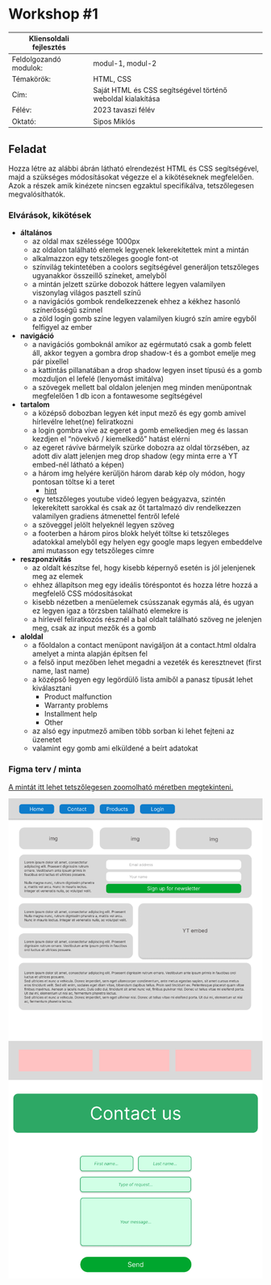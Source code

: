 # Workshop #1

| Kliensoldali fejlesztés | |
|-----|---|
| Feldolgozandó modulok: | modul-1, modul-2 |
| Témakörök: | HTML, CSS |
| Cím: | Saját HTML és CSS segítségével történő weboldal kialakítása |
| Félév: | 2023 tavaszi félév |
| Oktató: | Sipos Miklós |

## Feladat

Hozza létre az alábbi ábrán látható elrendezést HTML és CSS segítségével, majd a szükséges módosításokat végezze el a kikötéseknek megfelelően. Azok a részek amik kinézete nincsen egzaktul specifikálva, tetszőlegesen megvalósíthatók.

### Elvárások, kikötések

- **általános**
  - az oldal max szélessége 1000px
  - az oldalon található elemek legyenek lekerekítettek mint a mintán
  - alkalmazzon egy tetszőleges google font-ot
  - színvilág tekintetében a coolors segítségével generáljon tetszőleges ugyanakkor összeillő színeket, amelyből
  - a mintán jelzett szürke dobozok háttere legyen valamilyen viszonylag világos pasztell színű
  - a navigációs gombok rendelkezzenek ehhez a kékhez hasonló színerősségű színnel
  - a zöld login gomb színe legyen valamilyen kiugró szín amire egyből felfigyel az ember
- **navigáció**
  - a navigációs gomboknál amikor az egérmutató csak a gomb felett áll, akkor tegyen a gombra drop shadow-t és a gombot emelje meg pár pixellel
  - a kattintás pillanatában a drop shadow legyen inset típusú és a gomb mozduljon el lefelé (lenyomást imitálva)
  - a szövegek mellett bal oldalon jelenjen meg minden menüpontnak megfelelően 1 db icon a fontawesome segítségével
- **tartalom**
  - a középső dobozban legyen két input mező és egy gomb amivel hírlevélre lehet(ne) feliratkozni
  - a login gombra víve az egeret a gomb emelkedjen meg és lassan kezdjen el “növekvő / kiemelkedő” hatást elérni
  - az egeret rávíve bármelyik szürke dobozra az oldal törzsében, az adott div alatt jelenjen meg drop shadow (egy minta erre a YT embed-nél látható a képen)
  - a három img helyére kerüljön három darab kép oly módon, hogy pontosan töltse ki a teret
    - [hint](https://www.w3schools.com/cssref/css3_pr_background-size.php)
  - egy tetszőleges youtube videó legyen beágyazva, szintén lekerekített sarokkal és csak az őt tartalmazó div rendelkezzen valamilyen gradiens átmenettel fentről lefelé
  - a szöveggel jelölt helyeknél legyen szöveg
  - a footerben a három piros blokk helyét töltse ki tetszőleges adatokkal amelyből egy helyen egy google maps legyen embeddelve ami mutasson egy tetszőleges címre
- **reszponzivitás**
  - az oldalt készítse fel, hogy kisebb képernyő esetén is jól jelenjenek meg az elemek
  - ehhez állapítson meg egy ideális töréspontot és hozza létre hozzá a megfelelő CSS módosításokat
  - kisebb nézetben a menüelemek csússzanak egymás alá, és ugyan ez legyen igaz a törzsben található elemekre is
  - a hírlevél feliratkozós résznél a bal oldalt található szöveg ne jelenjen meg, csak az input mezők és a gomb
- **aloldal**
  - a főoldalon a contact menüpont navigáljon át a contact.html oldalra amelyet a minta alapján építsen fel
  - a felső input mezőben lehet megadni a vezeték és keresztnevet (first name, last name)
  - a középső legyen egy legördülő lista amiből a panasz típusát lehet kiválasztani
    - Product malfunction
    - Warranty problems
    - Installment help
    - Other
  - az alsó egy inputmező amiben több sorban ki lehet fejteni az üzenetet
  - valamint egy gomb ami elküldené a beírt adatokat

### Figma terv / minta

[A mintát itt lehet tetszőlegesen zoomolható méretben megtekinteni.](https://www.figma.com/file/sJz7iPn0M9dbiWy7H7Hx3q/frontend-demo?node-id=0%3A1&t=e96on3VqfF3GnqNe-1)

![main](./images/ws1/main.png)
![contactus](./images/ws1/contactus.png)
